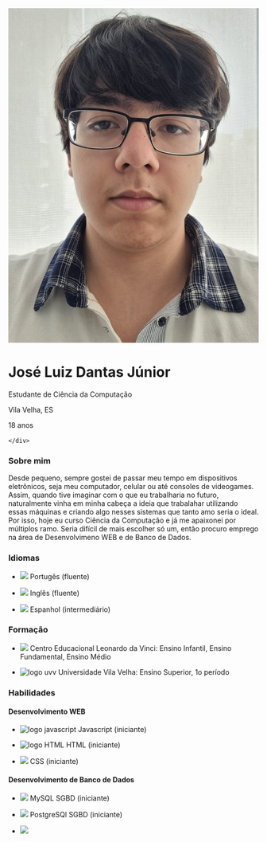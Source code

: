 <!DOCTYPE html>
<html>

<head>
  <meta charset="utf-8">
  <meta name="viewport" content="width=device-width">
  <title>replit</title>
  <link href="style.css" rel="stylesheet" type="text/css" />
  <link href="https://www.w3schools.com/w3css/4/w3.css" rel="stylesheet"
</head>

<body>
  <div id = "div1">
    <div class = "div2">
      <div class= "areafoto">
      <img id = "foto" src="imagens/foto.jpeg">
      </div>
      <div>  
        <h1>José Luiz Dantas Júnior</h1>
        <p>Estudante de Ciência da Computação</p>
        <p>Vila Velha, ES</p>
        <p>18 anos</p>
      </div>
       
      
    </div>
      
  <div class = "div3"> 
  <h3 class = "titulo">Sobre mim</h3>
  <p>Desde pequeno, sempre gostei de passar meu tempo em dispositivos eletrônicos, seja meu computador, celular ou até consoles de videogames. Assim, quando tive imaginar com o que eu trabalharia no futuro, naturalmente vinha em minha cabeça a ideia que trabalahar utilizando essas máquinas e criando algo nesses sistemas que tanto amo seria o ideal. Por isso, hoje eu curso Ciência da Computação e já me apaixonei por múltiplos ramo. Seria difícil de mais escolher só um, então procuro emprego na área de Desenvolvimeno WEB e de Banco de Dados.</p>
  <h3 class = "titulo">Idiomas</h3>
    <ul>
      <li>
        <p>
        <img class = "logomenor" src= "https://imagepng.org/wp-content/uploads/2017/04/bandeira-do-brasil-768x538.png">
      Portugês (fluente)
        </p>
      </li>
      <li>
        <p>
        <img class = "logomenor" src= "https://imagepng.org/wp-content/uploads/2017/05/bandeira-dos-estados-unidos-eua-768x404.png">  
      Inglês (fluente)
        </p> 
      </li>
      <li>
        <p>
        <img class = "logomenor" src= "https://imagepng.org/wp-content/uploads/2017/09/bandeira-espanha.png">  
      Espanhol (intermediário)
        </p>
      </li>
    </ul>
  <h3 class = "titulo">Formação</h3>
    <ul>
      <li>
        <p>
        <img class = "logomenor" src = "https://seeklogo.com/images/C/centro-educacional-leonardo-da-vinci-logo-5FD9100DBC-seeklogo.com.png">
        Centro Educacional Leonardo da Vinci: Ensino Infantil, Ensino Fundamental, Ensino Médio
        </p>
      </li>
      <li>
        <p>
        <img class = "logomenor" src="https://apprecs.org/gp/images/app-icons/300/5d/com.phidelis.uvv.android.jpg" alt="logo uvv">
        Universidade Vila Velha: Ensino Superior, 1o período
        </p>
      </li> 
    </ul>
  <h3 class = "titulo">Habilidades</h3>
    <div class = "habilidades">  
      <div id = "web">
    <h4 class = "subtitulo">Desenvolvimento WEB</h4>
      <ul>
        <li>
          <p>
          <img class = "logomenor" src = "https://upload.wikimedia.org/wikipedia/commons/thumb/9/99/Unofficial_JavaScript_logo_2.svg/2048px-Unofficial_JavaScript_logo_2.svg.png" alt = "logo javascript">
          Javascript (iniciante)
          </p>
        </li>
        <li>
          <p>
          <img class = "logomenor" src= "https://logodownload.org/wp-content/uploads/2016/10/html5-logo-10.png" alt = "logo HTML">
          HTML (iniciante)
          </p>
        </li>
        <li>
          <p>
          <img class = "logomenor" src= "https://upload.wikimedia.org/wikipedia/commons/thumb/6/62/CSS3_logo.svg/512px-CSS3_logo.svg.png">
          CSS (iniciante)
          </p>
        </li>
     </ul>   
     </div>
      <div id = "BD">
    <h4 class = "subtitulo">Desenvolvimento de Banco de Dados</h4>
      <ul> 
        <li>
          <p>
          <img class = "logomenor" src = "https://georgegli.github.io/images/skills/mysql_database_logo_data_base-512.png">
          MySQL SGBD (iniciante)
          </p>
        </li>
        <li>
          <p>
          <img class = "logomenor" src= "https://cdn.freebiesupply.com/logos/thumbs/2x/postgresql-logo.png">
      PostgreSQl SGBD (iniciante)
          </p> 
        </li> 
        <li>
          <p>
          <img class = "logomenor" src =                "https://iconape.com/wp-content/png_logo_vector/mariadb.png"
          MariaDB SGBD (iniciante)
          </p> 
        </li> 
      </ul> 
    </div>
  </div>

   
  </div>
 </div>    
  <script src="script.js"></script>
</body>

</html>
